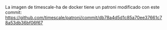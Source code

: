 La imagen de timescale-ha de docker tiene un patroni modificado con este commit:
https://github.com/timescale/patroni/commit/db78a4d5d1c85a70ee37661c78a53db36bf06f67
